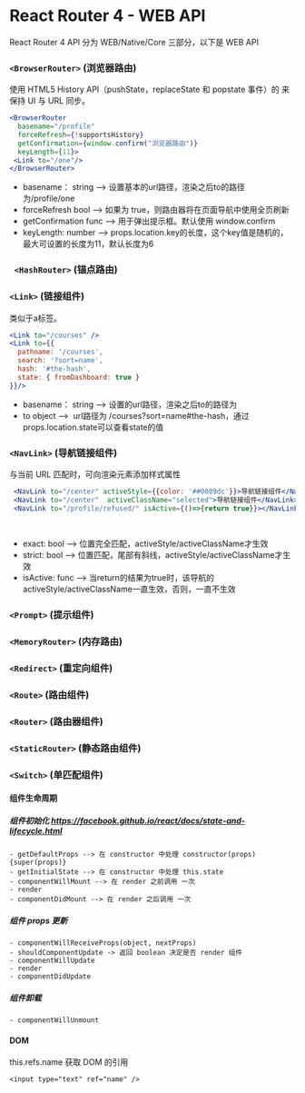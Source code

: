 # React Router 4 - WEB API
React Router 4 API 分为 WEB/Native/Core 三部分，以下是 WEB API
### ```<BrowserRouter>``` (浏览器路由)
使用 HTML5 History API（pushState，replaceState 和 popstate 事件）的 <Router> 来保持 UI 与 URL 同步。
```jsx
<BrowserRouter
  basename="/profile"
  forceRefresh={!supportsHistory}
  getConfirmation={window.confirm("浏览器路由")}
  keyLength={11}>
 <Link to="/one"/>
</BrowserRouter>
```
- basename： string  -->  设置基本的url路径，渲染之后to的路径为/profile/one
- forceRefresh bool  -->  如果为 true，则路由器将在页面导航中使用全页刷新
- getConfirmation func  -->  用于弹出提示框。默认使用 window.confirm
- keyLength: number --> props.location.key的长度，这个key值是随机的，最大可设置的长度为11，默认长度为6

### ``` <HashRouter>``` (锚点路由)

### ```<Link>``` (链接组件)
类似于a标签。
```jsx
<Link to="/courses" />
<Link to={{
  pathname: '/courses',
  search: '?sort=name',
  hash: '#the-hash',
  state: { fromDashboard: true }
}}/>
```
- basename： string  -->  设置的url路径，渲染之后to的路径为
- to object  -->  url路径为 /courses?sort=name#the-hash，通过props.location.state可以查看state的值

### ```<NavLink>``` (导航链接组件)
与当前 URL 匹配时，可向渲染元素添加样式属性
```jsx
 <NavLink to="/center" activeStyle={{color: '##0089dc'}}>导航链接组件</NavLink>
 <NavLink to="/center"  activeClassName="selected">导航链接组件</NavLink>
 <NavLink to="/profile/refused/" isActive={()=>{return true}}></NavLink>
  
 
 ```
- exact: bool  --> 位置完全匹配，activeStyle/activeClassName才生效
- strict: bool --> 位置匹配，尾部有斜线，activeStyle/activeClassName才生效
- isActive: func --> 当return的结果为true时，该导航的activeStyle/activeClassName一直生效，否则，一直不生效
### ```<Prompt>``` (提示组件)

### ```<MemoryRouter>``` (内存路由)

### ```<Redirect>``` (重定向组件)

### ```<Route>```  (路由组件)

### ```<Router>``` (路由器组件)

### ```<StaticRouter>``` (静态路由组件)

### ```<Switch>``` (单匹配组件)


#### 组件生命周期

##### 组件初始化 https://facebook.github.io/react/docs/state-and-lifecycle.html
    - getDefaultProps --> 在 constructor 中处理 constructor(props){super(props)}
    - getInitialState --> 在 constructor 中处理 this.state
    - componentWillMount --> 在 render 之前调用 一次
    - render
    - componentDidMount --> 在 render 之后调用 一次

##### 组件 props 更新
    - componentWillReceiveProps(object, nextProps)
    - shouldComponentUpdate -> 返回 boolean 决定是否 render 组件
    - componentWillUpdate
    - render
    - componentDidUpdate

##### 组件卸载
    - componentWillUnmount


#### DOM

this.refs.name 获取 DOM 的引用

```
<input type="text" ref="name" />
```
